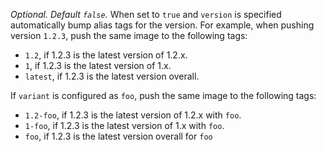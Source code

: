 *Optional. Default `false`.* When set to `true` and `version` is specified
automatically bump alias tags for the version. For example, when pushing version
`1.2.3`, push the same image to the following tags:
- `1.2`, if 1.2.3 is the latest version of 1.2.x.
- `1`, if 1.2.3 is the latest version of 1.x.
- `latest`, if 1.2.3 is the latest version overall.

If `variant` is configured as `foo`, push the same image to the following tags:
- `1.2-foo`, if 1.2.3 is the latest version of 1.2.x with `foo`.
- `1-foo`, if 1.2.3 is the latest version of 1.x with `foo`.
- `foo`, if 1.2.3 is the latest version overall for `foo`